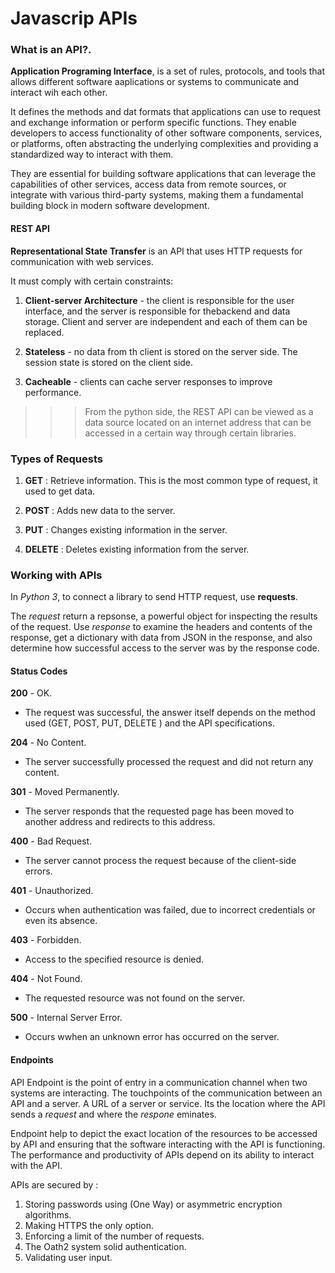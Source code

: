 # Javascrip APIs

### What is an API?.

**Application Programing Interface**, is a set of rules, protocols, and tools that allows different software aaplications or systems to communicate and interact wih each other.

It defines the methods and dat formats that applications can use to request and exchange information or perform specific functions. They enable developers to access functionality of other software components, services, or platforms, often abstracting the underlying complexities and providing a standardized way to interact with them.

They are essential for building software applications that can leverage the capabilities of other services, access data from remote sources, or integrate with various third-party systems, making them a fundamental building block in modern software development.

#### REST API

**Representational State Transfer** is an API that uses HTTP requests for communication with web services.

It must comply with certain constraints:

1. **Client-server Architecture** - the client is responsible for the user interface, and the server is responsible for thebackend and data storage. Client and server are independent and each of them can be replaced.

2. **Stateless** - no data from th client is stored on the server side. The session state is stored on the client side.

3. **Cacheable** - clients can cache server responses to improve performance.



>>> From the python side, the REST API can be viewed as a data source located on an internet address that can be accessed in a certain way through certain libraries.

### Types of Requests

1. **GET** : Retrieve information. This is the most common type of request, it used to get data.

2. **POST** : Adds new data to the server.

3. **PUT** : Changes existing information in the server.

4. **DELETE** : Deletes existing information from the server.


### Working with APIs

In *Python 3*, to connect a library to send HTTP request, use **requests**.

The *request* return a repsonse, a powerful object for inspecting the results of the request. Use *response* to examine the headers and contents of the response, get a dictionary with data from JSON in the response, and also determine how successful access to the server was by the response code.

#### Status Codes

**200** - OK.

- The request was successful, the answer itself depends on the method used (GET, POST, PUT, DELETE ) and the API specifications.

**204** - No Content.

- The server successfully processed the request and did not return any content.

**301** - Moved Permanently.

- The server responds that the requested page has been moved to another address and redirects to this address.

**400** - Bad Request.

- The server cannot process the request because of the client-side errors.

**401** - Unauthorized.

- Occurs when authentication was failed, due to incorrect credentials or even its absence.

**403** - Forbidden.

- Access to the specified resource is denied.

**404** - Not Found.

- The requested resource was not found on the server.

**500** - Internal Server Error.

- Occurs wwhen an unknown error has occurred on the server.


#### Endpoints

API Endpoint is the point of entry in a communication channel when two systems are interacting. The touchpoints of the communication between an API and a server. A URL of a server or service.
Its the location where the API sends a *request* and where the *respone* eminates.

Endpoint help to depict the exact location of the resources to be accessed by API and ensuring that the software interacting with the API is functioning. The performance and productivity of APIs depend on its ability to interact with the API.

APIs are secured by :

1. Storing passwords using (One Way) or asymmetric encryption algorithms.
2. Making HTTPS the only option.
3. Enforcing a limit of the number of requests.
4. The Oath2 system solid authentication.
5. Validating user input.